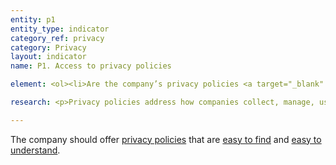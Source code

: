 ```yaml
---
entity: p1
entity_type: indicator
category_ref: privacy
category: Privacy
layout: indicator
name: P1. Access to privacy policies

element: <ol><li>Are the company’s privacy policies <a target="_blank" href="https://rankingdigitalrights.org/2018-indicators/#easytofind">easy to find</a>?</li><li>Are the privacy policies available in the language(s) most commonly spoken by the company’s users?</li><li>Are the policies presented in an <a target="_blank" href="https://rankingdigitalrights.org/2018-indicators/#easytounderstand">understandable manner</a>?</li><li>(For <a target="_blank" href="https://rankingdigitalrights.org/2018-indicators/#mobile">mobile ecosystems</a>): Does the company disclose that it requires apps made available through its <a target="_blank" href="https://rankingdigitalrights.org/2018-indicators/#appstore">app store</a> to provide users with a privacy policy?</li></ol>

research: <p>Privacy policies address how companies collect, manage, use, and secure information about users as well as information provided by users. Given this, companies should ensure that users can easily locate the policy and to make an effort to help users understand what they mean.</p><p>This indicator expects companies to provide privacy policies that are easy to find, are available in the languages of the primary markets in which the company operates, and to ensure that the policies are easy to understand. If the company offers multiple products and services, it should be clear to what products and services the policies apply.</p><p>A document that is “easy to find” should be located on the homepage of the company or service, or one or two clicks away from the homepage, or in a logical place where users are likely to find it. The terms should also be available in the major language(s) of the primary operating market. In addition, we expect a company to take steps to help users understand the information presented in their documents. This may include, but is not limited to, providing summaries, tips, or guidance that explain what the terms mean, using section headers, readable font size, or other graphic features to help users understand the document, or writing the terms using readable syntax. Terms of Service are not included in this indicator since they are covered in separate indicators in the “Freedom of Expression” category.</p><p><b>Potential sources:</b></p><ul><li>Company privacy policy</li><li>Company data use policy</li></ul>

---
```

The company should offer <a target="_blank" href="https://rankingdigitalrights.org/2018-indicators/#privacypolicy">privacy policies</a> that are <a target="_blank" href="https://rankingdigitalrights.org/2018-indicators/#easytofind">easy to find</a> and <a target="_blank" href="https://rankingdigitalrights.org/2018-indicators/#easytounderstand">easy to understand</a>.
